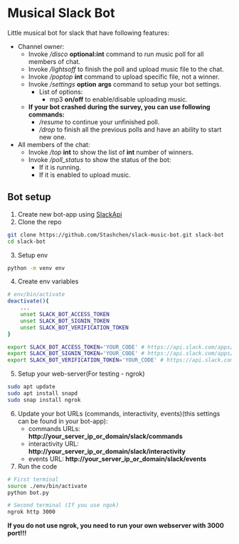 # Musical Slack Bot
Little musical bot for slack that have following features:
* Channel owner:
	* Invoke */disco* **optional:int** command to run music poll for all members of chat.
	* Invoke */lightsoff* to finish the poll and upload music file to the chat.
	* Invoke */poptop* **int** command to upload specific file, not a winner.
	* Invoke */settings* **option** **args** command to setup your bot settings.
		* List of options:
			* mp3 **on/off** to enable/disable uploading music.
	* **If your bot crashed during the survey, you can use following commands:**
		* */resume* to continue your unfinished poll.
		* */drop* to finish all the previous polls and have an ability to start new one.
* All members of the chat:
	* Invoke */top* **int** to show the list of **int** number of winners.
	* Invoke */poll_status* to show the status of the bot:
		* If it is running.
		* If it is enabled to upload music.

## Bot setup
1. Create new bot-app using [SlackApi](https://api.slack.com/apps)
2. Clone the repo
```bash
git clone https://github.com/Stashchen/slack-music-bot.git slack-bot
cd slack-bot 
```
3. Setup env
```bash
python -m venv env
```
4. Create env variables
```bash
# env/bin/activate
deactivate(){
	...
	unset SLACK_BOT_ACCESS_TOKEN
    unset SLACK_BOT_SIGNIN_TOKEN
    unset SLACK_BOT_VERIFICATION_TOKEN
}

export SLACK_BOT_ACCESS_TOKEN='YOUR_CODE' # https://api.slack.com/apps/YOUR_BOT_APP_ID/oauth?
export SLACK_BOT_SIGNIN_TOKEN='YOUR_CODE' # https://api.slack.com/apps/YOUR_BOT_APP_ID
export SLACK_BOT_VERIFICATION_TOKEN='YOUR_CODE' # https://api.slack.com/apps/YOUR_BOT_APP_ID
```
5. Setup your web-server(For testing - ngrok)
```bash
sudo apt update
sudo apt install snapd
sudo snap install ngrok 
```
6. Update your bot URLs (commands, interactivity, events)(this settings can be found in your bot-app):
	* commands URLs: **http://your_server_ip_or_domain/slack/commands**
	* interactivity URL: **http://your_server_ip_or_domain/slack/interactivity**
	* events URL: **http://your_server_ip_or_domain/slack/events**
7. Run the code
```bash
# First terminal
source ./env/bin/activate
python bot.py

# Second terminal (If you use ngok)
ngrok http 3000
```
**If you do not use ngrok, you need to run your own webserver with 3000 port!!!** 